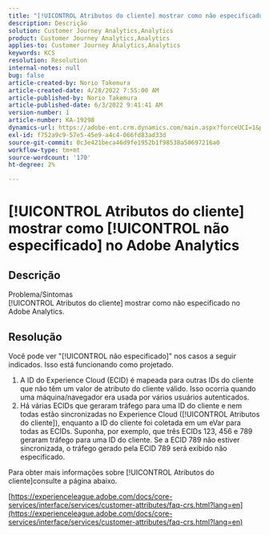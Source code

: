 ```yaml
---
title: "[!UICONTROL Atributos do cliente] mostrar como não especificado no Adobe Analytics"
description: Descrição
solution: Customer Journey Analytics,Analytics
product: Customer Journey Analytics,Analytics
applies-to: Customer Journey Analytics,Analytics
keywords: KCS
resolution: Resolution
internal-notes: null
bug: false
article-created-by: Norio Takemura
article-created-date: 4/28/2022 7:55:00 AM
article-published-by: Norio Takemura
article-published-date: 6/3/2022 9:41:41 AM
version-number: 1
article-number: KA-19298
dynamics-url: https://adobe-ent.crm.dynamics.com/main.aspx?forceUCI=1&pagetype=entityrecord&etn=knowledgearticle&id=8aee8b7a-c8c6-ec11-a7b6-0022480a1af6
exl-id: f752a9c9-57e5-45e9-a4c4-066fd83ad33d
source-git-commit: 0c3e421beca46d9fe1952b1f98538a50697216a0
workflow-type: tm+mt
source-wordcount: '170'
ht-degree: 2%

---
```


# [!UICONTROL Atributos do cliente] mostrar como [!UICONTROL não especificado] no Adobe Analytics

## Descrição

Problema/Sintomas
<br>[!UICONTROL Atributos do cliente] mostrar como não especificado no Adobe Analytics.

## Resolução




Você pode ver &quot;[!UICONTROL não especificado]&quot; nos casos a seguir indicados. Isso está funcionando como projetado.

1. A ID do Experience Cloud (ECID) é mapeada para outras IDs do cliente que não têm um valor de atributo do cliente válido. Isso ocorria quando uma máquina/navegador era usada por vários usuários autenticados.
2. Há várias ECIDs que geraram tráfego para uma ID do cliente e nem todas estão sincronizadas no Experience Cloud ([!UICONTROL Atributos do cliente]), enquanto a ID do cliente foi coletada em um eVar para todas as ECIDs. Suponha, por exemplo, que três ECIDs 123, 456 e 789 geraram tráfego para uma ID do cliente. Se a ECID 789 não estiver sincronizada, o tráfego gerado pela ECID 789 será exibido não especificado.




Para obter mais informações sobre [!UICONTROL Atributos do cliente]consulte a página abaixo.

[https://experienceleague.adobe.com/docs/core-services/interface/services/customer-attributes/faq-crs.html?lang=en](https://experienceleague.adobe.com/docs/core-services/interface/services/customer-attributes/faq-crs.html?lang=en)
